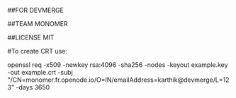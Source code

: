 ##FOR DEVMERGE

##TEAM MONOMER

##LICENSE MIT

#To create CRT use:

openssl req -x509 -newkey rsa:4096 -sha256 -nodes -keyout example.key -out example.crt -subj "/CN=monomer.fr.openode.io/O=IN/emailAddress=karthik@devmerge/L=123" -days 3650
